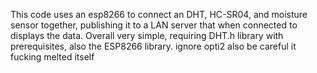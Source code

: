 This code uses an esp8266 to connect an DHT, HC-SR04, and moisture sensor together, publishing it to a LAN server that when connected to displays the data.
Overall very simple, requiring DHT.h library with prerequisites, also the ESP8266 library.
ignore opti2
also be careful it fucking melted itself
